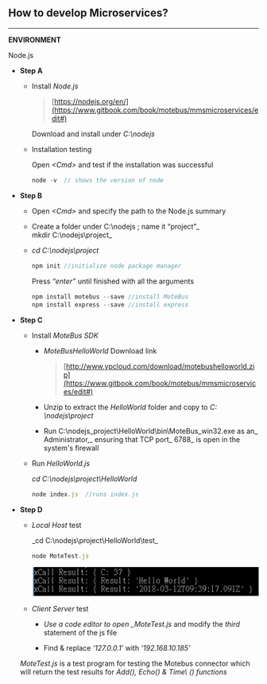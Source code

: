 ## How to develop Microservices?

---

**ENVIRONMENT**

Node.js

* **Step A**

  * Install _Node.js_

    > [https://nodejs.org/en/](https://www.gitbook.com/book/motebus/mmsmicroservices/edit#)

    Download and install under _C:\nodejs_

  * Installation testing

    Open _&lt;Cmd&gt;_ and test if the installation was successful

    ```js
    node -v  // shows the version of node
    ```

* **Step B**

  * Open _&lt;Cmd&gt;_ and specify the path to the Node.js summary

  * Create a folder under C:\nodejs ; name it “project”_  
    mkdir C:\nodejs\project_

  * _cd  C:\nodejs\project_

    ```js
    npm init //initialize node package manager
    ```

    Press _“enter”_ until finished with all the arguments

    ```js
    npm install motebus --save //install MoteBus
    npm install express --save //install express
    ```

* **Step C**

  * Install _MoteBus SDK_

    * _MoteBusHelloWorld_ Download link

      > [http://www.ypcloud.com/download/motebushelloworld.zip](https://www.gitbook.com/book/motebus/mmsmicroservices/edit#)

    * Unzip to extract the _HelloWorld_ folder and copy to _C: \nodejs\project_

    * Run C:\nodejs\_project\HelloWorld\bin\MoteBus\_win32.exe as an_ Administrator,_ ensuring that TCP port_ 6788_ is open in the    
      system's firewall

  * Run _HelloWorld.js_

    _cd C:\nodejs\project\HelloWorld_

    ```js
    node index.js  //runs index.js
    ```

* **Step D**

  * _Local Host_ test 
 
    _cd C:\nodejs\project\HelloWorld\test\_

    ```js
    node MoteTest.js
    ```
    
    ![](/assets/MMS_test_xCall_result.png)
       
 
  * _Client Server_ test

    * _Use a code editor to open \_MoteTest.js_ and modify the _third_ statement of the js file

    * Find & replace _'127.0.0.1'_ with _'192.168.10.185'_
    
   _MoteTest.js_ is a test program for testing the Motebus connector which will return the test results for _Add\(\), Echo\(\) & Time\     (\)_ _functions_



